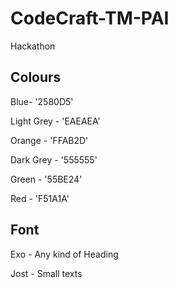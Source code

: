 # CodeCraft-TM-PAI
Hackathon

## Colours
Blue- '2580D5'

Light Grey - 'EAEAEA'

Orange - 'FFAB2D'

Dark Grey - '555555'

Green - '55BE24'

Red - 'F51A1A'

## Font
Exo - Any kind of Heading

Jost - Small texts
